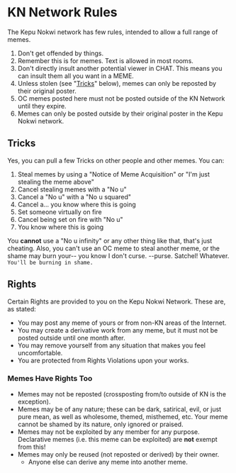 # KN Network Rules
The Kepu Nokwi network has few rules, intended to allow a full range of memes.

1. Don't get offended by things.
2. Remember this is for memes. Text is allowed in most rooms.
3. Don't directly insult another potential viewer in CHAT. This means you can insult them all you want in a MEME.
4. Unless stolen (see "[Tricks](#Tricks)" below), memes can only be reposted by their original poster.
5. OC memes posted here must not be posted outside of the KN Network until they expire.
6. Memes can only be posted outside by their original poster in the Kepu Nokwi network.

## Tricks
Yes, you can pull a few Tricks on other people and other memes. You can:

1. Steal memes by using a "Notice of Meme Acquisition" or "I'm just stealing the meme above"
2. Cancel stealing memes with a "No u"
3. Cancel a "No u" with a "No u squared"
4. Cancel a... you know where this is going
5. Set someone virtually on fire
6. Cancel being set on fire with "No u"
7. You know where this is going

You **cannot** use a "No u infinity" or any other thing like that, that's just cheating. Also, you can't use an OC meme to steal another meme, or the shame may burn your-- you know I don't curse. --purse. Satchel! Whatever. `You'll be burning in shame.`

## Rights
Certain Rights are provided to you on the Kepu Nokwi Network. These are, as stated:

* You may post any meme of yours or from non-KN areas of the Internet.
* You may create a derivative work from any meme, but it must not be posted outside until one month after.
* You may remove yourself from any situation that makes you feel uncomfortable.
* You are protected from Rights Violations upon your works.

### Memes Have Rights Too
* Memes may not be reposted (crossposting from/to outside of KN is the exception).
* Memes may be of any nature; these can be dark, satirical, evil, or just pure mean, as well as wholesome, themed, misthemed, etc. Your meme cannot be shamed by its nature, only ignored or praised.
* Memes may not be exploited by any member for any purpose. Declarative memes (i.e. this meme can be exploited) are **not** exempt from this!
* Memes may only be reused (not reposted or derived) by their owner.
  - Anyone else can derive any meme into another meme.
